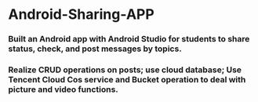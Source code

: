 # Android-Sharing-APP
### Built an Android app with Android Studio for students to share status, check, and post messages by topics.
### Realize CRUD operations on posts; use cloud database; Use Tencent Cloud Cos service and Bucket operation to deal with picture and video functions.
